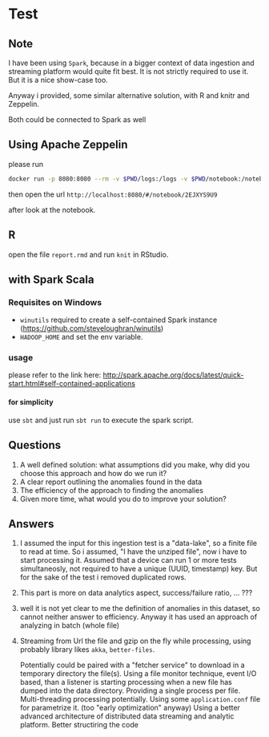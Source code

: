 # Test

## Note

I have been using `Spark`, because in a bigger context of data ingestion and streaming platform
would quite fit best. It is not strictly required to use it. But it is a nice show-case too.

Anyway i provided, some similar alternative solution, with R and knitr and Zeppelin. 

Both could be connected to Spark as well 

## Using Apache Zeppelin

please run 
```bash
docker run -p 8080:8080 --rm -v $PWD/logs:/logs -v $PWD/notebook:/notebook -e ZEPPELIN_LOG_DIR='/logs' -e ZEPPELIN_NOTEBOOK_DIR='/notebook' --name zeppelin apache/zeppelin:0.8.0
```

then open the url `http://localhost:8080/#/notebook/2EJXYS9U9`

after look at the notebook.

## R

open the file `report.rmd` and run `knit` in RStudio.

## with Spark Scala

### Requisites on Windows

- `winutils` required to create a self-contained Spark instance (https://github.com/steveloughran/winutils)
- `HADOOP_HOME` and set the env variable. 

### usage

please refer to the link here: http://spark.apache.org/docs/latest/quick-start.html#self-contained-applications

#### for simplicity

use `sbt` and just run `sbt run` to execute the spark script.




## Questions

1. A well defined solution: what assumptions did you make, why did you choose this approach and how do we run it?
2. A clear report outlining the anomalies found in the data
3. The efficiency of the approach to finding the anomalies
4. Given more time, what would you do to improve your solution?


## Answers

1. I assumed the input for this ingestion test is a "data-lake", so a finite file to read at time.
   So i assumed, "I have the unziped file", now i have to start processing it.
   Assumed that a device can run 1 or more tests simultaneosly, not required to have a unique (UUID, timestamp) key.
   But for the sake of the test i removed duplicated rows.
2. This part is more on data analytics aspect, success/failure ratio, ... ??? 
3. well it is not yet clear to me the definition of anomalies in this dataset, so cannot neither answer to efficiency.
   Anyway it has used an approach of analyzing in batch (whole file)
4. Streaming from Url the file and gzip on the fly while processing, using probably library likes
   `akka`, `better-files`. 
   
   Potentially could be paired with a "fetcher service" to download in a temporary directory the file(s).
   Using a file monitor technique, event I/O based, than a listener is starting processing
   when a new file has dumped into the data directory. Providing a single process per file.
   Multi-threading processing potentially.
   Using some `application.conf` file for parametrize it. (too "early optimization" anyway)
   Using a better advanced architecture of distributed data streaming and analytic platform.
   Better structiring the code
   